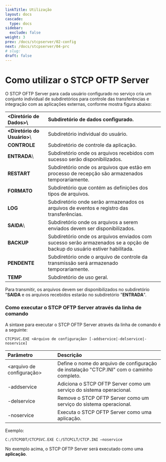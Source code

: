 ```yaml
---
linkTitle: Utilização
layout: docs
cascade:
  type: docs
sidebar:
  exclude: false
weight: 3
prev: /docs/stcpserver/02-config
next: /docs/stcpserver/04-prc
# slug:
draft: false
---
```

# Como utilizar o STCP OFTP Server

O STCP OFTP Server para cada usuário configurado no serviço cria um conjunto individual de subdiretórios para controle das transferências e integração com as aplicações externas, conforme mostra figura abaixo:

<Diretório de Dados>\ | Subdiretório de dados configurado.
:---                  | :---
**<Diretório do Usuário>**\ | Subdiretório individual do usuário.
**CONTROLE**          | Subdiretório de controle da aplicação.
**ENTRADA**\          | Subdiretório onde os arquivos recebidos com sucesso serão disponibilizados.
**RESTART**           | Subdiretório onde os arquivos que estão em processo de recepção são armazenados temporariamente.
**FORMATO**           | Subdiretório que contém as definições dos tipos de arquivos.
**LOG**               | Subdiretório onde serão armazenados os arquivos de eventos e registro das transferências.
**SAIDA**\            | Subdiretório onde os arquivos a serem enviados devem ser disponibilizados.
**BACKUP**            | Subdiretório onde os arquivos enviados com sucesso serão armazenados se a opção de backup do usuário estiver habilitada.
**PENDENTE**          | Subdiretório onde o arquivo de controle da transmissão será armazenado temporariamente.
**TEMP**              | Subdiretório de uso geral.

Para transmitir, os arquivos devem ser disponibilizados no subdiretório "**SAIDA** e os arquivos recebidos estarão no subdiretório "**ENTRADA**".

### Como executar o STCP OFTP Server através da linha de comando

A sintaxe para executar o STCP OFTP Server através da linha de comando é a seguinte:

```shell
CTCPSVC.EXE <Arquivo de configuração> [-addservice|-delservice|-noservice]
```
Parâmetro  | Descrição
:---       | :---
<arquivo de configuração>| Define o nome do arquivo de configuração de instalação "CTCP.INI" com o caminho completo.
-addservice| Adiciona o STCP OFTP Server como um serviço do sistema operacional.
-delservice| Remove o STCP OFTP Server como um serviço do sistema operacional.
-noservice | Executa o STCP OFTP Server como uma aplicação.

Exemplo:

```shell
C:/STCPODT/CTCPSVC.EXE C:/STCPCLT/CTCP.INI –noservice
```
No exemplo acima, o STCP OFTP Server será executado como uma **aplicação**.
